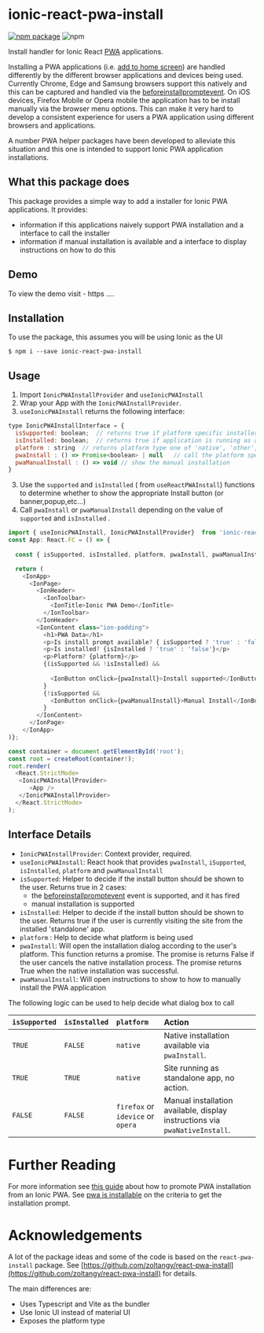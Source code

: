 # ionic-react-pwa-install

[![npm package][npm-badge]][npm]
![npm][npm-downloads]

Install handler for Ionic React [PWA] applications.

Installing a PWA applications (i.e. [add to home screen]) are handled differently by the different browser applications and devices being used.  Currently Chrome, Edge and Samsung browsers support this natively and this can be captured and handled via the [beforeinstallpromptevent].  On iOS devices, Firefox Mobile or Opera mobile the application has to be install manually via the browser menu options.   This can make it very hard to develop a consistent experience for users a PWA application using different browsers and applications.

A number PWA helper packages have been developed to alleviate this situation and this one is intended to support Ionic PWA application installations.

## What this package does

This package provides a simple way to add a installer for Ionic PWA applications.   It provides:
- information if this applications naively support PWA installation and a interface to call the installer
- information if manual installation is available and a interface to display instructions on how to do this

## Demo

To view the demo visit - https ....

## Installation

To use the package, this assumes you will be using Ionic as the UI

```shell
$ npm i --save ionic-react-pwa-install 
```

## Usage

1. Import `IonicPWAInstallProvider` and `useIonicPWAInstall`
2. Wrap your App with the `IonicPWAInstallProvider`.
3. `useIonicPWAInstall` returns the following interface:
```javascript
type IonicPWAInstallInterface = {
  isSupported: boolean;  // returns true if platform specific installer is supported
  isInstalled: boolean;  // returns true if application is running as an app windows
  platform : string  // returns platform type one of 'native', 'other', 'firefox', 'idevice', 'opera'
  pwaInstall : () => Promise<boolean> | null   // call the platform specific installer
  pwaManualInstall : () => void // show the manual installation
}
```

3. Use the `supported` and `isInstalled` ( from `useReactPWAInstall`) functions to determine whether to show the appropriate Install button (or banner,popup,etc...)
4. Call `pwaInstall` or `pwaManualInstall`  depending on the value of `supported` and `isInstalled` .


```javascript
import { useIonicPWAInstall, IonicPWAInstallProvider}  from 'ionic-react-pwa-install'
const App: React.FC = () => {
  
  const { isSupported, isInstalled, platform, pwaInstall, pwaManualInstall} = useIonicPWAInstall()!

  return (
    <IonApp>
      <IonPage>
        <IonHeader>
          <IonToolbar>
            <IonTitle>Ionic PWA Demo</IonTitle>
          </IonToolbar>
        </IonHeader>
        <IonContent class="ion-padding">
          <h1>PWA Data</h1>
          <p>Is install prompt available? { isSupported ? 'true' : 'false'}</p> 
          <p>Is installed? {isInstalled ? 'true' : 'false'}</p>
          <p>Platform? {platform}</p>
          {(isSupported && !isInstalled) &&
          
            <IonButton onClick={pwaInstall}>Install supported</IonButton>
          }
          {!isSupported &&
            <IonButton onClick={pwaManualInstall}>Manual Install</IonButton>
          }
        </IonContent>
      </IonPage>
    </IonApp>
)};

const container = document.getElementById('root');
const root = createRoot(container!);
root.render(
  <React.StrictMode>
   <IonicPWAInstallProvider>
      <App />
   </IonicPWAInstallProvider>
  </React.StrictMode>
);
```

## Interface Details

- `IonicPWAInstallProvider`: Context provider, required. 
- `useIonicPWAInstall`: React hook that provides `pwaInstall`, `iSupported`, `isInstalled`, `platform` and `pwaManualInstall`
- `isSupported`: Helper to decide if the install button should be shown to the user. Returns true in 2 cases:
  - the [beforeinstallpromptevent] event is supported, and it has fired
  - manual installation is supported
- `isInstalled`: Helper to decide if the install button should be shown to the user. Returns true if the user is currently visiting the site from the installed 'standalone' app.
- `platform` : Help to decide what platform is being used
- `pwaInstall`: Will open the installation dialog according to the user's platform. This function returns a promise. The promise is returns False if the user cancels the native installation process. The promise returns True when the native installation was successful.
- `pwaManualInstall`: Will open instructions to show to how to manually install the PWA application

The following logic can be used to help decide what dialog box to call

`isSupported` | `isInstalled` | `platform` | Action
:-------------|:--------------|:-----------|:------
`TRUE`        | `FALSE`       | `native`   | Native installation available via `pwaInstall`.
`TRUE`        | `TRUE`        | `native`    | Site running as standalone app, no action.
`FALSE`       | `FALSE`       | `firefox` or `idevice` or `opera` | Manual installation available, display instructions via `pwaNativeInstall`. 

# Further Reading

For more information see [this guide] about how to promote PWA installation from an Ionic PWA.  See [pwa is installable] on the criteria to get the installation prompt.


# Acknowledgements

A lot of the package ideas and some of the code is based on the `react-pwa-install` package.   See [https://github.com/zoltangy/react-pwa-install](https://github.com/zoltangy/react-pwa-install) for details.

The main differences are:
- Uses Typescript and Vite as the bundler
- Use Ionic UI instead of material UI
- Exposes the platform type


[npm-badge]: https://img.shields.io/npm/v/ionic-react-pwa-install
[npm-downloads]: https://img.shields.io/npm/dt/ionic-react-pwa-install
[npm]: https://www.npmjs.com/package/ionic-react-pwa-install
[pwa]: https://developer.mozilla.org/en-US/docs/Web/Progressive_web_apps
[add to home screen]: https://developer.mozilla.org/en-US/docs/Web/Progressive_web_apps/Add_to_home_screen
[beforeinstallpromptevent]: https://developer.mozilla.org/en-US/docs/Web/API/BeforeInstallPromptEvent
[this guide]: https://web.dev/promote-install/
[pwa is installable]: https://web.dev/install-criteria/
